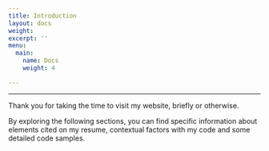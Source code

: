 ```yaml
---
title: Introduction
layout: docs
weight: 
excerpt: ''
menu:
  main:
    name: Docs
    weight: 4

---
```

***

Thank you for taking the time to visit my website, briefly or otherwise.

By exploring the following sections, you can find specific information about elements cited on my resume, contextual factors with my code and some detailed code samples.